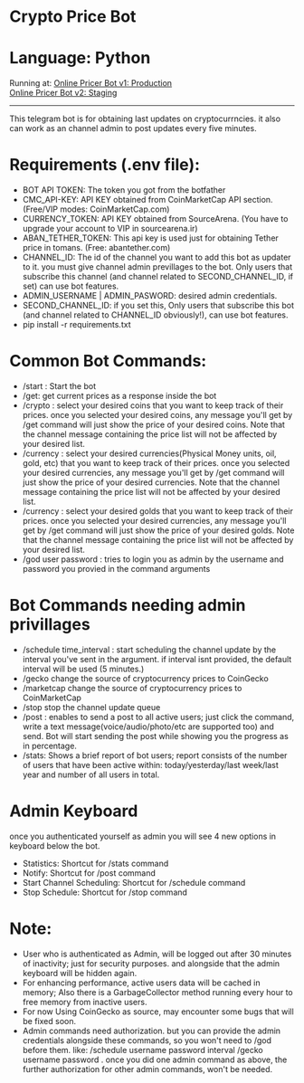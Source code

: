 # Crypto Price Bot
# Language: Python
Running at:
<a href="https://t.me/online_pricer_bot">Online Pricer Bot v1: Production</a>
<br>
<a href="https://t.me/temp_the_next_bot">Online Pricer Bot v2: Staging</a>
<hr>
This telegram bot is for obtaining last updates on cryptocurrncies.
it also can work as an channel admin to post updates every five minutes.

# Requirements (.env file):
* BOT API TOKEN: The token you got from the botfather
* CMC_API-KEY: API KEY obtained from CoinMarketCap API section. (Free/VIP modes: CoinMarketCap.com)
* CURRENCY_TOKEN: API KEY obtained from SourceArena. (You have to upgrade your account to VIP in sourcearena.ir)
* ABAN_TETHER_TOKEN: This api key is used just for obtaining Tether price in tomans. (Free: abantether.com)
* CHANNEL_ID: The id of the channel you want to add this bot as updater to it. you must give channel admin previllages to the bot.
    Only users that subscribe this channel (and channel related to SECOND_CHANNEL_ID, if set) can use bot features.
* ADMIN_USERNAME | ADMIN_PASWORD: desired admin credentials.
* SECOND_CHANNEL_ID: if you set this, Only users that subscribe this bot (and channel related to CHANNEL_ID obviously!), can use bot features.
* pip install -r requirements.txt

# Common Bot Commands:
* /start : Start the bot
* /get: get current prices as a response inside the bot
* /crypto : select your desired coins that you want to keep track of their prices.
    once you selected your desired coins, any message you'll get by
    /get command will just show the price of your desired coins.
    Note that the channel message containing the price list
    will not be affected by your desired list.
* /currency : select your desired currencies(Physical Money units, oil, gold, etc) that you want to keep track of their prices.
    once you selected your desired currencies, any message you'll get by
    /get command will just show the price of your desired currencies.
    Note that the channel message containing the price list
    will not be affected by your desired list.
* /currency : select your desired golds that you want to keep track of their prices.
    once you selected your desired currencies, any message you'll get by
    /get command will just show the price of your desired golds.
    Note that the channel message containing the price list
    will not be affected by your desired list.
* /god user password : tries to login you as admin by the username
     and password you provied in the command arguments

# Bot Commands needing admin privillages
* /schedule time_interval : start scheduling the channel update
    by the interval you've sent in the argument.
    if interval isnt provided, the default interval will be used (5 minutes.)
* /gecko change the source of cryptocurrency prices to CoinGecko
* /marketcap change the source of cryptocurrency prices to CoinMarketCap
* /stop stop the channel update queue
* /post : enables to send a post to all active users; just click the command, write a text message(voice/audio/photo/etc are supported too)
    and send. Bot will start sending the post while showing you the progress as in percentage.
* /stats: Shows a brief report of bot users; report consists of the number of users that have been active within: today/yesterday/last week/last year
    and number of all users in total.

# Admin Keyboard
once you authenticated yourself as admin you will see 4 new options in keyboard below the bot.
* Statistics: Shortcut for /stats command
* Notify: Shortcut for /post command
* Start Channel Scheduling: Shortcut for /schedule command
* Stop Schedule: Shortcut for /stop command
  
# Note:
* User who is authenticated as Admin, will be logged out after 30 minutes of inactivity; just for security purposes. and alongside that the admin keyboard will be hidden again.
* For enhancing performance, active users data will be cached in memory; Also there is a GarbageCollector method running every hour to free memory from inactive users.
* For now Using CoinGecko as source, may encounter some bugs that will be fixed soon.
* Admin commands need authorization. but you can provide the admin credentials
    alongside these commands, so you won't need to /god before them. like:
/schedule username password interval
/gecko username password
   .
    once you did one admin command as above, the further authorization
        for other admin commands, won't be needed.
